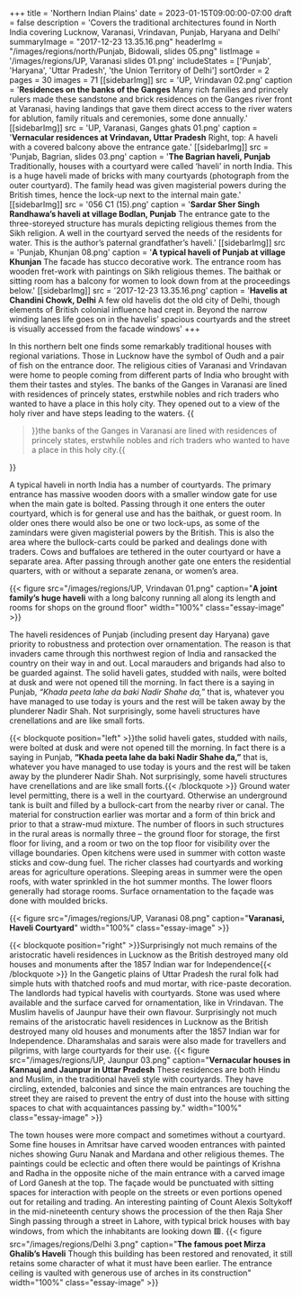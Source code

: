 +++
title = 'Northern Indian Plains'
date = 2023-01-15T09:00:00-07:00
draft = false
description = 'Covers the traditional architectures found in North India covering Lucknow, Varanasi, Vrindavan, Punjab, Haryana and Delhi'
summaryImage = "2017-12-23 13.35.16.png"
headerImg = "/images/regions/north/Punjab, Bidowali, slides  05.png"
listImage = '/images/regions/UP, Varanasi slides 01.png'
includeStates = ['Punjab', 'Haryana', 'Uttar Pradesh', 'the Union Territory of Delhi']
sortOrder = 2
pages = 30
images = 71
[[sidebarImg]]
src = 'UP, Vrindavan 02.png'
caption = '**Residences on the banks of the Ganges** Many rich families and princely rulers made these sandstone and brick residences on the Ganges river front at Varanasi, having landings that gave them direct access to the river waters for ablution, family rituals and ceremonies, some done annually.'
[[sidebarImg]]
src = 'UP, Varanasi, Ganges ghats 01.png'
caption = '**Vernacular residences at Vrindavan, Uttar Pradesh** Right, top: A haveli with a covered balcony above the entrance gate.'
[[sidebarImg]]
src = 'Punjab, Bagrian, slides  03.png'
caption = '**The Bagrian haveli, Punjab** Traditionally, houses with a courtyard were called ‘haveli’ in north India. This is a huge haveli made of bricks with many courtyards (photograph from the outer courtyard). The family head was given magisterial powers during the British times, hence the lock-up next to the internal main gate.'
[[sidebarImg]]
src = '056 C1 (15).png'
caption = '**Sardar Sher Singh Randhawa’s haveli at village Bodlan, Punjab** The entrance gate to the three-storeyed structure has murals depicting religious themes from the Sikh religion. A well in the courtyard served the needs of the residents for water. This is the author’s paternal grandfather’s haveli.'
[[sidebarImg]]
src = 'Punjab, Khunjan 08.png'
caption = '**A typical haveli of Punjab at village Khunjan** The facade has stucco decorative work. The entrance room has wooden fret-work with paintings on Sikh religious themes. The baithak or sitting room has a balcony for women to look down from at the proceedings below.'
[[sidebarImg]]
src = '2017-12-23 13.35.16.png'
caption = '**Havelis at Chandini Chowk, Delhi** A few old havelis dot the old city of Delhi, though elements of British colonial influence had crept in. Beyond the narrow winding lanes life goes on in the havelis’ spacious courtyards and the street is visually accessed from the facade windows'
+++

In this northern belt one finds some remarkably traditional houses with regional variations. Those in Lucknow have the symbol of Oudh and a pair of fish on the entrance door. The religious cities of Varanasi and Vrindavan were home to people coming from different parts of India who brought with them their tastes and styles. The banks of the Ganges in Varanasi are lined with residences of princely states, erstwhile nobles and rich traders who wanted to have a place in this holy city. They opened out to a view of the holy river and have steps leading to the waters. {{<blockquote position="right">}}the banks of the Ganges in Varanasi are lined with residences of princely states, erstwhile nobles and rich traders who wanted to have a place in this holy city.{{</blockquote>}} 

A typical haveli in north India has a number of courtyards. The primary entrance has massive wooden doors with a smaller window gate for use when the main gate is bolted. Passing through it one enters the outer courtyard, which is for general use and has the baithak, or guest room. In older ones there would also be one or two lock-ups, as some of the zamindars were given magisterial powers by the British. This is also the area where the bullock-carts could be parked and dealings done with traders. Cows and buffaloes are tethered in the outer courtyard or have a separate area. After passing through another gate one enters the residential quarters, with or without a separate zenana, or women’s area.

{{< figure src="/images/regions/UP, Vrindavan 01.png" caption="**A joint family’s huge haveli** with a long balcony running all along its length and rooms for shops on the ground floor" width="100%" class="essay-image" >}}

The haveli residences of Punjab (including present day Haryana) gave priority to robustness and protection over ornamentation. The reason is that invaders came through this northwest region of India and ransacked the country on their way in and out. Local marauders and brigands had also to be guarded against. The solid haveli gates, studded with nails, were bolted at dusk and were not opened till the morning. In fact there is a saying in Punjab, _“Khada peeta lahe da baki Nadir Shahe da,”_ that is, whatever you have managed to use today is yours and the rest will be taken away by the plunderer Nadir Shah. Not surprisingly, some haveli structures have crenellations and are like small forts.

{{< blockquote position="left" >}}the solid haveli gates, studded with nails, were bolted at dusk and were not opened till the morning. In fact there is a saying in Punjab, <strong>“Khada peeta lahe da baki Nadir Shahe da,”</strong> that is, whatever you have managed to use today is yours and the rest will be taken away by the plunderer Nadir Shah. Not surprisingly, some haveli structures have crenellations and are like small forts.{{< /blockquote >}} Ground water level permitting, there is a well in the courtyard. Otherwise an underground tank is built and filled by a bullock-cart from the nearby river or canal. The material for construction earlier was mortar and a form of thin brick and prior to that a straw-mud mixture. The number of floors in such structures in the rural areas is normally three – the ground floor for storage, the first floor for living, and a room or two on the top floor for visibility over the village boundaries. Open kitchens were used in summer with cotton waste sticks and cow-dung fuel. The richer classes had courtyards and working areas for agriculture operations. Sleeping areas in summer were the open roofs, with water sprinkled in the hot summer months. The lower floors generally had storage rooms. Surface ornamentation to the façade was done with moulded bricks.

{{< figure src="/images/regions/UP, Varanasi 08.png" caption="**Varanasi, Haveli Courtyard**" width="100%" class="essay-image" >}}

{{< blockquote position="right" >}}Surprisingly not much remains of the aristocratic haveli residences in Lucknow as the British destroyed many old houses and monuments after the 1857 Indian war for Independence{{< /blockquote >}} In the Gangetic plains of Uttar Pradesh the rural folk had simple huts with thatched roofs and mud mortar, with rice-paste decoration. The landlords had typical havelis with courtyards. Stone was used where available and the surface carved for ornamentation, like in Vrindavan. The Muslim havelis of Jaunpur have their own flavour. Surprisingly not much remains of the aristocratic haveli residences in Lucknow as the British destroyed many old houses and monuments after the 1857 Indian war for Independence. Dharamshalas and sarais were also made for travellers and pilgrims, with large courtyards for their use. {{< figure src="/images/regions/UP, Jaunpur 03.png" caption="**Vernacular houses in Kannauj and Jaunpur in Uttar Pradesh** These residences are both Hindu and Muslim, in the traditional haveli style with courtyards. They have circling, extended, balconies and since the main entrances are touching the street they are raised to prevent the entry of dust into the house with sitting spaces to chat with acquaintances passing by." width="100%" class="essay-image" >}}

The town houses were more compact and sometimes without a courtyard. Some fine houses in Amritsar have carved wooden entrances with painted niches showing Guru Nanak and Mardana and other religious themes. The paintings could be eclectic and often there would be paintings of Krishna and Radha in the opposite niche of the main entrance with a carved image of Lord Ganesh at the top. The façade would be punctuated with sitting spaces for interaction with people on the streets or even portions opened out for retailing and trading. An interesting painting of Count Alexis Soltykoff in the mid-nineteenth century shows the procession of the then Raja Sher Singh passing through a street in Lahore, with typical brick houses with bay windows, from which the inhabitants are looking down  &#128997;.
{{< figure src="/images/regions/Delhi 3.png" caption="**The famous poet Mirza Ghalib’s Haveli** Though this building has been restored and renovated, it still retains some character of what it must have been earlier. The entrance ceiling is vaulted with generous use of arches in its construction" width="100%" class="essay-image" >}}